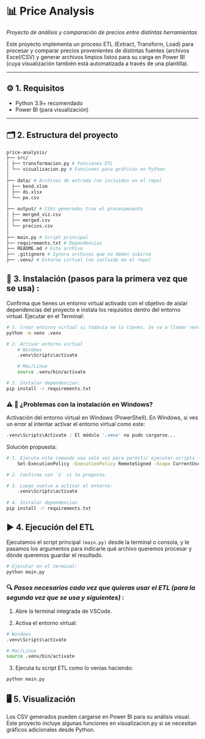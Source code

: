 # 📊 Price Analysis

*Proyecto de análisis y comparación de precios entre distintas herramientas*

Este proyecto implementa un proceso ETL (Extract, Transform, Load) para procesar y comparar precios provenientes de distintas fuentes (archivos Excel/CSV) y generar archivos limpios listos para su carga en Power BI (cuya visualización también está automatizada a través de una plantilla).

---

## ⚙️ 1. Requisitos

- Python 3.9+ recomendado
- Power BI (para visualización)

---

## 🗂️ 2. Estructura del proyecto

```bash
price-analysis/
├── src/
│ ├── transformacion.py # Funciones ETL
│ └── visualizacion.py # Funciones para gráficas en Python
│
├── data/ # Archivos de entrada (no incluidos en el repo)
│ ├── bend.xlsm
│ ├── ds.xlsx
│ └── pe.csv
│
├── output/ # CSVs generados tras el procesamiento
│ ├── merged_viz.csv
│ ├── merged.csv
│ └── precios.csv
│
├── main.py # Script principal
├── requirements.txt # Dependencias
├── README.md # Este archivo
├── .gitignore # Ignora archivos que no deben subirse
├── .venv/ # Entorno virtual (no incluido en el repo)
```

## 🚀 3. Instalación (pasos para la primera vez que se usa) :

Confirma que tienes un entorno virtual activado con el objetivo de aislar dependencias del proyecto e instala los requisitos dentro del entorno virtual. Ejecutar en el Terminal:

```bash
# 1. Crear entorno virtual si todavía no lo tienes. Se va a llamar venv por convención.
python -m venv .venv

# 2. Activar entorno virtual 
    # Windows
    .venv\Scripts\activate

    # Mac/Linux
    source .venv/bin/activate

# 3. Instalar dependencias: 
pip install -r requirements.txt
```

### ⚠️ 🚨 ¿Problemas con la instalación en Windows?
Activación del entorno virtual en Windows (PowerShell). En Windows, si ves un error al intentar activar el entorno virtual como este:
```bash
.venv\Scripts\Activate : El módulo '.venv' no pudo cargarse...
```
Solución propuesta:

```bash
# 1. Ejecuta este comando una sola vez para permitir ejecutar scripts locales:
    Set-ExecutionPolicy -ExecutionPolicy RemoteSigned -Scope CurrentUser

# 2. Confirma con `S` si te pregunta.

# 3. Luego vuelve a activar el entorno:
    .venv\Scripts\activate
    
# 4. Instalar dependencias
pip install -r requirements.txt
```

## ▶️ 4. Ejecución del ETL 
Ejecutamos el script principal `(main.py)` desde la terminal o consola, y le pasamos los argumentos para indicarle qué archivo queremos procesar y dónde queremos guardar el resultado.

```bash
# Ejecutar en el terminal:
python main.py 
```

### 🔍 *Pasos necesarios cada vez que quieras usar el ETL (para la segunda vez que se usa y siguientes)* :
1. Abre la terminal integrada de VSCode.

2. Activa el entorno virtual:
```bash
# Windows
.venv\Scripts\activate

# Mac/Linux
source .venv/bin/activate
```

3. Ejecuta tu script ETL como lo venías haciendo:
```bash
python main.py
```

## 🖥️ 5.  Visualización
Los CSV generados pueden cargarse en Power BI para su análisis visual. Este proyecto incluye algunas funciones en visualizacion.py si se necesitan gráficos adicionales desde Python.
